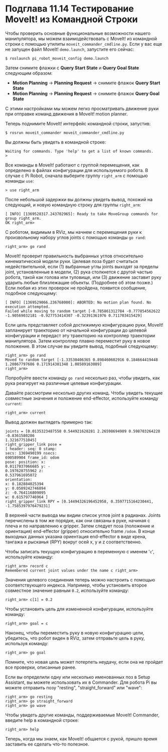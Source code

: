 # Подглава 11.14 Тестирование MoveIt! из Командной Строки

Чтобы проверить основные функциональные возможности нашего манипулятора, мы можем взаимодействовать с MoveIt! из командной строки с помощью утилиты `moveit_commander_cmdline.py`. Если у вас еще не запущен файл MoveIt! `demo.launch`, запустите его сейчас:

```text
$ roslaunch pi_robot_moveit_config demo.launch
```

Затем снимите флажки с **Query Start State** и **Query Goal State** следующим образом:

* **Motion Planning** → **Planning Request** → снимите флажок **Query Start State**
* **Motion Planning** → **Planning Request** → снимите флажок **Query Goal State**

С этими настройками мы можем легко просматривать движение руки при отправке команд движения в MoveIt! motion planner.

Теперь поднимите MoveIt! интерфейс командной строки, запустив:

```text
$ rosrun moveit_commander moveit_commander_cmdline.py
```

Вы должны быть увидеть в командной строке:

```text
Waiting for commands. Type 'help' to get a list of known commands.
> 
```

Все команды в MoveIt! работают с группой перемещения, как определено в файлах конфигурации для используемого робота. В случае с Pi Robot, сначала выберите группу `right_arm` с помощью команды `use`:

```text
> use right_arm
```

После небольшой задержки вы должны увидеть вывод, похожий на следующий, и новую командную строку для группы `right_arm`:

```text
[ INFO] [1369528317.243702965]: Ready to take MoveGroup commands for group right_arm.
OK right_arm>
```

С роботом, видимым в RViz, мы начнем с перемещения руки к произвольному набору углов joints с помощью команды `go rand`: 

```text
right_arm> go rand
```

MoveIt! проверит правильность выбранных углов относительно кинематической модели руки. Целевая поза будет считаться недействительной, если \(1\) выбранные углы joints выходят за пределы joint, установленные в модели, \(2\) рука столкнется с другой частью робота, такой как голова или туловище, или \(3\) движение заставит руку ударить любые близлежащие объекты. \(Подробнее об этом позже.\) Если любая из этих проверок не пройдена, появится сообщение, подобное следующему:

```text
[ INFO] [1369529066.236768000]: ABORTED: No motion plan found. No execution attempted.
Failed while moving to random target [-0.785861312784 -0.777854562622 -1.90569032181 -0.927753414307 -0.32391361976 0.711703415429]
```

Если цель представляет собой достижимую конфигурацию руки, MoveIt! запланирует траекторию от начальной конфигурации до целевой конфигурации и передаст эту траекторию на контроллер траектории манипулятора. Затем контроллер плавно переместит руку в новое положение. В этом случае вы увидите вывод, подобный следующему:

```text
right_arm> go rand
Moved to random target [-1.33530406365 0.898460602916 0.184664419448 1.20867797686 0.171914381348 1.08589163089]
right_arm>
```

Попробуйте ввести команду `go rand` несколько раз, чтобы увидеть, как рука реагирует на различные целевые конфигурации.

Давайте рассмотрим несколько других команд. Чтобы увидеть текущие совместные значения и положение end-effector, используйте команду `current`:

```text
right_arm> current
```

Вывод должен выглядеть примерно так:

```text
joints = [0.0135323487558 0.544921628281 2.26598694909 0.598703264228 -0.8361580286
1.32167751045]
right_gripper_link pose =
[ header: seq: 0 stamp:
secs: 1369490199 nsecs:
690589904 frame_id: odom
pose: position: x:
0.0117037066685 y: -
0.197628755962 z:
0.537961695072
orientation:
x: 0.182884025394
y: 0.0589242746894
z: -0.764116809095
w: 0.615797746964 ]
right_gripper_link RPY = [0.14494326196452958, 0.3597715164230441, -1.7585397976479231]
```

В верхней части вывода мы видим список углов joint в радианах. Joints перечислены в том же порядке, как они связаны в руке, начиная с плеча и по направлению к gripper. Затем следует поза \(положение и ориентация\) end-effector \(gripper\) относительно frame `/odom`. В конце выходных данных указана ориентация end-effector в виде крена, тангажа и рысканья \(RPY\) вокруг осей x, y и z соответственно.

Чтобы записать текущую конфигурацию в переменную с именем '`c`', используйте команду:

```text
right_arm> record c
Remembered current joint values under the name c right_arm>
```

Значения целевого соединения теперь можно настроить с помощью соответствующего индекса. Например, чтобы установить второе совместное значение равным `0.2`, используйте команду: 

```text
right_arm> c[1] = 0.2
```

Чтобы установить цель для измененной конфигурации, используйте команду:

```text
right_arm> goal = c
```

Наконец, чтобы переместить руку в новую конфигурацию цели, убедитесь, что робот виден в RViz, затем отправьте цель в руку, используя команду:

```text
right_arm> go goal
```

Помните, что новая цель может потерпеть неудачу, если она не пройдет все проверки, описанные ранее.

Если вы определили одну или несколько именованных поз в Setup Assistant, вы можете использовать их в Commander. Для робота Pi вы можете отправить позу "resting", "straight\_forward" или "wave":

```text
right_arm> go resting
right_arm> go straight_forward
right_arm> go wave
```

Чтобы увидеть другие команды, поддерживаемые MoveIt! Commander, введите help в командной строке:

```text
right_arm> help
```

Теперь, когда мы знаем, как MoveIt! общается с рукой, пришло время заставить ее сделать что-то полезное.

